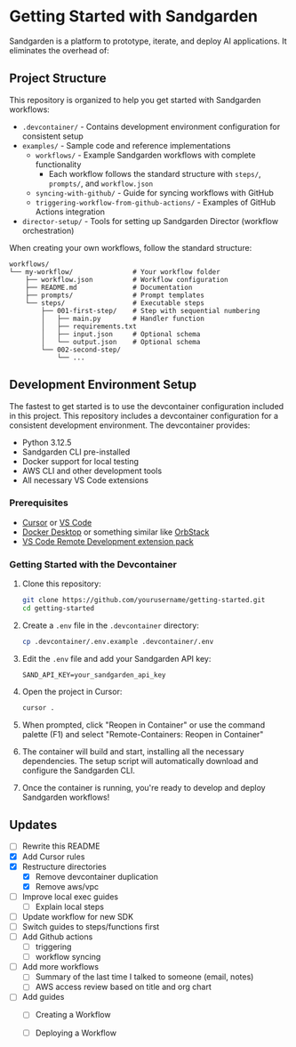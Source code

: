 # Getting Started with Sandgarden

Sandgarden is a platform to prototype, iterate, and deploy AI applications. It eliminates the overhead of:

## Project Structure

This repository is organized to help you get started with Sandgarden workflows:

- `.devcontainer/` - Contains development environment configuration for consistent setup
- `examples/` - Sample code and reference implementations
  - `workflows/` - Example Sandgarden workflows with complete functionality
    - Each workflow follows the standard structure with `steps/`, `prompts/`, and `workflow.json`
  - `syncing-with-github/` - Guide for syncing workflows with GitHub
  - `triggering-workflow-from-github-actions/` - Examples of GitHub Actions integration
- `director-setup/` - Tools for setting up Sandgarden Director (workflow orchestration)

When creating your own workflows, follow the standard structure:
```
workflows/
└── my-workflow/               # Your workflow folder
    ├── workflow.json          # Workflow configuration
    ├── README.md              # Documentation
    ├── prompts/               # Prompt templates
    └── steps/                 # Executable steps
        ├── 001-first-step/    # Step with sequential numbering
        │   ├── main.py        # Handler function
        │   ├── requirements.txt
        │   ├── input.json     # Optional schema
        │   └── output.json    # Optional schema
        └── 002-second-step/
            └── ...
```

## Development Environment Setup

The fastest to get started is to use the devcontainer configuration included in this project. This repository includes a devcontainer configuration for a consistent development environment. The devcontainer provides:

- Python 3.12.5
- Sandgarden CLI pre-installed
- Docker support for local testing
- AWS CLI and other development tools
- All necessary VS Code extensions

### Prerequisites

- [Cursor](https://www.cursor.com/) or [VS Code](https://code.visualstudio.com/)
- [Docker Desktop](https://www.docker.com/products/docker-desktop/) or something similar like [OrbStack](https://orbstack.dev/)
- [VS Code Remote Development extension pack](https://marketplace.visualstudio.com/items?itemName=ms-vscode-remote.vscode-remote-extensionpack)

### Getting Started with the Devcontainer

1. Clone this repository:
   ```bash
   git clone https://github.com/yourusername/getting-started.git
   cd getting-started
   ```

2. Create a `.env` file in the `.devcontainer` directory:
   ```bash
   cp .devcontainer/.env.example .devcontainer/.env
   ```

3. Edit the `.env` file and add your Sandgarden API key:
   ```
   SAND_API_KEY=your_sandgarden_api_key
   ```

4. Open the project in Cursor:
   ```bash
   cursor .
   ```

5. When prompted, click "Reopen in Container" or use the command palette (F1) and select "Remote-Containers: Reopen in Container"

6. The container will build and start, installing all the necessary dependencies. The setup script will automatically download and configure the Sandgarden CLI.

7. Once the container is running, you're ready to develop and deploy Sandgarden workflows!

## Updates

* [ ] Rewrite this README
* [x] Add Cursor rules
* [x] Restructure directories
    * [x] Remove devcontainer duplication
    * [x] Remove aws/vpc
* [ ] Improve local exec guides
    * [ ] Explain local steps
* [ ] Update workflow for new SDK
* [ ] Switch guides to steps/functions first
* [ ] Add Github actions
    * [ ] triggering
    * [ ] workflow syncing
* [ ] Add more workflows
    * [ ] Summary of the last time I talked to someone (email, notes)
    * [ ] AWS access review based on title and org chart
* [ ] Add guides
    * [ ] Creating a Workflow
    * [ ] Deploying a Workflow

